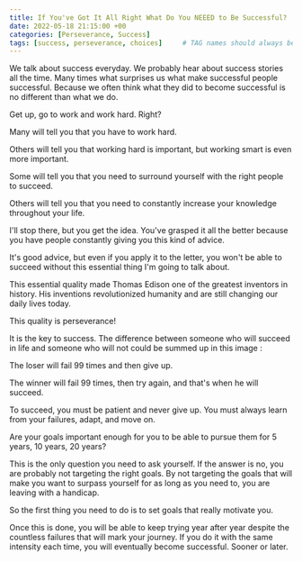 ```yaml
---
title: If You've Got It All Right What Do You NEEED to Be Successful?
date: 2022-05-18 21:15:00 +00
categories: [Perseverance, Success]
tags: [success, perseverance, choices]     # TAG names should always be lowercase
---
```


We talk about success everyday. We probably hear about success stories all the time. Many times what surprises us what make successful people successful. Because we often think what they did to become successful is no different than what we do.

Get up, go to work and work hard. Right?

Many will tell you that you have to work hard.

Others will tell you that working hard is important, but working smart is even more important.

Some will tell you that you need to surround yourself with the right people to succeed.

Others will tell you that you need to constantly increase your knowledge throughout your life.

I'll stop there, but you get the idea. You've grasped it all the better because you have people constantly giving you this kind of advice.

It's good advice, but even if you apply it to the letter, you won't be able to succeed without this essential thing I'm going to talk about.

This essential quality made Thomas Edison one of the greatest inventors in history. His inventions revolutionized humanity and are still changing our daily lives today.

This quality is perseverance!

It is the key to success. The difference between someone who will succeed in life and someone who will not could be summed up in this image :

The loser will fail 99 times and then give up.

The winner will fail 99 times, then try again, and that's when he will succeed.

To succeed, you must be patient and never give up. You must always learn from your failures, adapt, and move on.

Are your goals important enough for you to be able to pursue them for 5 years, 10 years, 20 years?

This is the only question you need to ask yourself. If the answer is no, you are probably not targeting the right goals. By not targeting the goals that will make you want to surpass yourself for as long as you need to, you are leaving with a handicap.

So the first thing you need to do is to set goals that really motivate you.

Once this is done, you will be able to keep trying year after year despite the countless failures that will mark your journey. If you do it with the same intensity each time, you will eventually become successful. Sooner or later.
